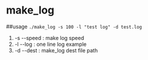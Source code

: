 make_log
===================
##usage
`./make_log -s 100 -l "test log" -d test.log`

1. -s --speed : make log speed
1. -l --log : one line log example
1. -d --dest : make_log dest file path
